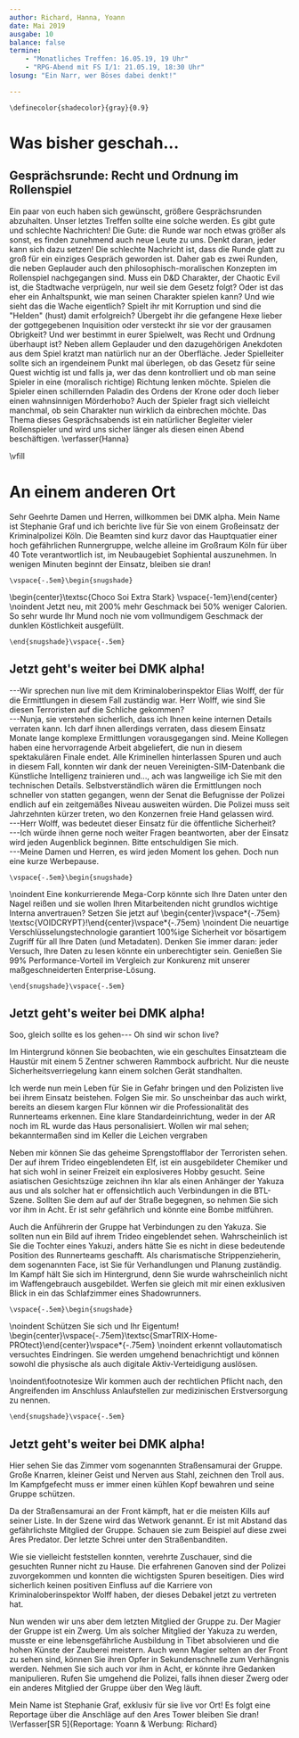 ```yaml
---
author: Richard, Hanna, Yoann
date: Mai 2019
ausgabe: 10
balance: false
termine:
    - "Monatliches Treffen: 16.05.19, 19 Uhr"
    - "RPG-Abend mit FS I/1: 21.05.19, 18:30 Uhr"
losung: "Ein Narr, wer Böses dabei denkt!"

---
```


```{=tex}
\definecolor{shadecolor}{gray}{0.9}
```

# Was bisher geschah...
<!--
Werte Lesende,

so sehen wir uns also wieder.
Lange ist es her -- so würde man wohl üblicherweise sagen, aber dem ist nicht so.

Wir sind bemüht, den Informationsfluss stets aufrecht zu erhalten.
Daher berichten wir möglichst vollständig und zeitnah von den Geschehnissen in allen Teilen des Multiversums.
Und dort hat sich einiges zugetragen!
So kommt es, dass wir nun schon nach kurzer Zeit erneut zur Druckerpresse greifen, um Ihnen aus fernen Welten zu berichten.

Der schieren Masse wegen können wir aber nicht immer auch von Ihrer Lieblingswelt berichten, seien sie deshalb aber nicht betrübt: Bereits in der nächsten Ausgabe könnte wieder ein entsprechender Artikel veröffentlicht werden.
Und wenn Sie besondere Sehnsucht nach einer Welt verspüren oder einen heißen Tipp für die nächste große Story haben, dann zögern Sie nicht uns zu schreiben.-->

<!-- Gerade bei einer derart einseitigen Berichterstattung würde es sich anbieten, den obigen Paragraphen doch zu verwenden.-->

<!--Also:  Schön, dass Sie uns wieder lesen! -->

## Gesprächsrunde: Recht und Ordnung im Rollenspiel
Ein paar von euch haben sich gewünscht, größere Gesprächsrunden abzuhalten. Unser letztes Treffen sollte eine solche werden. Es gibt gute und schlechte Nachrichten! Die Gute: die Runde war noch etwas größer als sonst, es finden zunehmend auch neue Leute zu uns. Denkt daran, jeder kann sich dazu setzen! Die schlechte Nachricht ist, dass die Runde glatt zu groß für ein einziges Gespräch geworden ist. Daher gab es zwei Runden, die neben Geplauder auch den philosophisch-moralischen Konzepten im Rollenspiel nachgegangen sind. Muss ein D&D Charakter, der Chaotic Evil ist, die Stadtwache verprügeln, nur weil sie dem Gesetz folgt? Oder ist das eher ein Anhaltspunkt, wie man seinen Charakter spielen kann? Und wie sieht das die Wache eigentlich? Spielt ihr mit Korruption und sind die "Helden" (hust) damit erfolgreich? Übergebt ihr die gefangene Hexe lieber der gottgegebenen Inquisition oder versteckt ihr sie vor der grausamen Obrigkeit? Und wer bestimmt in eurer Spielwelt, was Recht und Ordnung überhaupt ist?
Neben allem Geplauder und den dazugehörigen Anekdoten aus dem Spiel kratzt man natürlich nur an der Oberfläche. Jeder Spielleiter sollte sich an irgendeinem Punkt mal überlegen, ob das Gesetz für seine Quest wichtig ist und falls ja, wer das denn kontrolliert und ob man seine Spieler in eine (moralisch richtige) Richtung lenken möchte. Spielen die Spieler einen schillernden Paladin des Ordens der Krone oder doch lieber einen wahnsinnigen Mörderhobo? Auch der Spieler fragt sich vielleicht manchmal, ob sein Charakter nun wirklich da einbrechen möchte. Das Thema dieses Gesprächsabends ist ein natürlicher Begleiter vieler Rollenspieler und wird uns sicher länger als diesen einen Abend beschäftigen.
\verfasser{Hanna}

\vfill

# An einem anderen Ort
Sehr Geehrte Damen und Herren, willkommen bei DMK alpha.
Mein Name ist Stephanie Graf und ich berichte live für Sie von einem Großeinsatz der Kriminalpolizei Köln.
Die Beamten sind kurz davor das Hauptquatier einer hoch gefährlichen Runnergruppe, welche alleine im Großraum Köln für über 40 Tote verantwortlich ist, im Neubaugebiet Sophiental auszunehmen.
In wenigen Minuten beginnt der Einsatz, bleiben sie dran!

```{=tex}
\vspace{-.5em}\begin{snugshade}
```
<!-- ## Werbung -->
\begin{center}\textsc{Choco Soi Extra Stark} \vspace{-1em}\end{center} \noindent
Jetzt neu, mit 200% mehr Geschmack bei 50% weniger Calorien.
So sehr wurde Ihr Mund noch nie vom vollmundigem Geschmack der dunklen Köstlichkeit ausgefüllt.

```{=tex}
\end{snugshade}\vspace{-.5em}
```

## Jetzt geht's weiter bei DMK alpha!
---Wir sprechen nun live mit dem Kriminaloberinspektor Elias Wolff, der für die Ermittlungen in diesem Fall zuständig war.
Herr Wolff, wie sind Sie diesen Terroristen auf die Schliche gekommen?  
---Nunja, sie verstehen sicherlich, dass ich Ihnen keine internen Details verraten kann.
Ich darf ihnen allerdings verraten, dass diesem Einsatz Monate lange komplexe Ermittlungen vorausgegangen sind.
Meine Kollegen haben eine hervorragende Arbeit abgeliefert, die nun in diesem spektakulären Finale endet.
Alle Kriminellen hinterlassen Spuren und auch in diesem Fall, konnten wir dank der neuen Vereinigten-SIM-Datenbank die Künstliche Intelligenz trainieren und..., ach was langweilige ich Sie mit den technischen Details. Selbstverständlich wären die Ermittlungen noch schneller von statten gegangen, wenn der Senat die Befugnisse der Polizei endlich auf ein zeitgemäßes Niveau ausweiten würden. Die Polizei muss seit Jahrzehnten kürzer treten, wo den Konzernen freie Hand gelassen wird.  
---Herr Wolff, was bedeutet dieser Einsatz für die öffentliche Sicherheit?  
---Ich würde ihnen gerne noch weiter Fragen beantworten, aber der Einsatz wird jeden Augenblick beginnen. Bitte entschuldigen Sie mich.  
---Meine Damen und Herren, es wird jeden Moment los gehen.
Doch nun eine kurze Werbepause.

```{=tex}
\vspace{-.5em}\begin{snugshade}
```
<!-- ## Werbung -->
\noindent
Eine konkurrierende Mega-Corp könnte sich Ihre Daten unter den Nagel reißen und sie wollen Ihren Mitarbeitenden nicht grundlos wichtige Interna anvertrauen?
Setzen Sie jetzt auf
\begin{center}\vspace*{-.75em} \textsc{VOIDCRYPT}!\end{center}\vspace*{-.75em} \noindent
Die neuartige Verschlüsselungstechnologie garantiert 100%ige Sicherheit vor bösartigem Zugriff für all Ihre Daten (und Metadaten). Denken Sie immer daran: jeder Versuch, Ihre Daten zu lesen könnte ein unberechtigter sein. Genießen Sie 99% Performance-Vorteil im Vergleich zur Konkurenz mit unserer maßgeschneiderten Enterprise-Lösung.
```{=tex}
\end{snugshade}\vspace{-.5em}
```

## Jetzt geht's weiter bei DMK alpha!
Soo, gleich sollte es los gehen--- Oh sind wir schon live?

Im Hintergrund können Sie beobachten, wie ein geschultes Einsatzteam die Haustür mit einem 5 Zentner schweren Rammbock aufbricht. Nur die neuste Sicherheitsverriegelung kann einem solchen Gerät standhalten.

Ich werde nun mein Leben für Sie in Gefahr bringen und den Polizisten live bei ihrem Einsatz beistehen.
Folgen Sie mir. So unscheinbar das auch wirkt, bereits an diesem kargen Flur können wir die Professionalität des Runnerteams erkennen. Eine klare Standardeinrichtung, weder in der AR noch im RL wurde das Haus personalisiert.
Wollen wir mal sehen; bekanntermaßen sind im Keller die Leichen vergraben

Neben mir können Sie das geheime Sprengstofflabor der Terroristen sehen. Der auf ihrem Trideo eingeblendeten Elf, ist ein ausgebildeter Chemiker und hat sich wohl in seiner Freizeit ein explosiveres Hobby gesucht.
Seine asiatischen Gesichtszüge zeichnen ihn klar als einen Anhänger der Yakuza aus und als solcher hat er offensichtlich auch Verbindungen in die BTL-Szene.
Sollten Sie dem auf  auf der Straße begegnen, so nehmen Sie sich vor ihm in Acht. Er ist sehr gefährlich und könnte eine Bombe mitführen.

Auch die Anführerin der Gruppe hat Verbindungen zu den Yakuza. Sie sollten nun ein Bild auf ihrem Trideo eingeblendet sehen.
Wahrscheinlich ist Sie die Tochter eines Yakuzi, anders hätte Sie es nicht in diese bedeutende Position des Runnerteams geschafft.
Als charismatische Strippenzieherin, dem sogenannten Face, ist Sie für Verhandlungen und Planung zuständig.
Im Kampf hält Sie sich im Hintergrund, denn Sie wurde wahrscheinlich nicht im Waffengebrauch ausgebildet.
Werfen sie gleich mit mir einen exklusiven Blick in ein das Schlafzimmer eines Shadowrunners.

```{=tex}
\vspace{-.5em}\begin{snugshade}
```
<!-- ## Werbung -->
\noindent
Schützen Sie sich und Ihr Eigentum!
\begin{center}\vspace{-.75em}\textsc{SmarTRIX-Home-PROtect}\end{center}\vspace*{-.75em} \noindent
erkennt vollautomatisch versuchtes Eindringen.
Sie werden umgehend benachrichtigt und können sowohl die physische als auch digitale Aktiv-Verteidigung auslösen.

\noindent\footnotesize Wir kommen auch der rechtlichen Pflicht nach, den Angreifenden im Anschluss Anlaufstellen zur medizinischen Erstversorgung zu nennen.
```{=tex}
\end{snugshade}\vspace{-.5em}
```

## Jetzt geht's weiter bei DMK alpha!
Hier sehen Sie das Zimmer vom sogenannten Straßensamurai der Gruppe.
Große Knarren, kleiner Geist und Nerven aus Stahl, zeichnen den Troll aus. Im Kampfgefecht muss er immer einen kühlen Kopf bewahren und seine Gruppe schützen.

Da der Straßensamurai an der Front kämpft, hat er die meisten Kills auf seiner Liste.
In der Szene wird das Wetwork genannt. Er ist mit Abstand das gefährlichste Mitglied der Gruppe. Schauen sie zum Beispiel auf diese zwei Ares Predator.
Der letzte Schrei unter den Straßenbanditen.

Wie sie vielleicht feststellen konnten, verehrte Zuschauer, sind die gesuchten Runner nicht zu Hause.
Die erfahrenen Ganoven sind der Polizei zuvorgekommen und konnten die wichtigsten Spuren beseitigen.
Dies wird sicherlich keinen positiven Einfluss auf die Karriere von Kriminaloberinspektor Wolff haben, der dieses Debakel jetzt zu vertreten hat.

Nun wenden wir uns aber dem letzten Mitglied der Gruppe zu.
Der Magier der Gruppe ist ein Zwerg. Um als solcher Mitglied der Yakuza zu werden, musste er eine lebensgefährliche Ausbildung in Tibet absolvieren und die hohen Künste der Zauberei meistern.
Auch wenn Magier selten an der Front zu sehen sind, können Sie ihren Opfer in Sekundenschnelle zum Verhängnis werden.
Nehmen Sie sich auch vor ihm in Acht, er könnte ihre Gedanken manipulieren.
Rufen Sie umgehend die Polizei, falls ihnen dieser Zwerg oder ein anderes Mitglied der Gruppe über den Weg läuft.

Mein Name ist Stephanie Graf, exklusiv für sie live vor Ort! Es folgt eine Reportage über die Anschläge auf den Ares Tower bleiben Sie dran!
\Verfasser[SR 5]{Reportage: Yoann \& Werbung: Richard}

<!--
# Werbung
Wünschen Sie sich auch manchmal, Sie hätten mehr Tage pro Woche zur Verfügung?
_Kalender Kunibert_ hilft Ihnen, sich wieder neu zu fokussieren.
Durch das innovative one-day-at-a-time System, braucht sie nie wieder zu sorgen, was gestern war, oder morgen sein wird.
Lenken sie ihre volle Energie auf das Jetzt!

Wie das funktioniert: jede Seite ist mit "heute" beschriftet und mit einer Beschichtung versehen, die die Seite nach 24h von alleine auflöst.

\begin{center}Jetzt \textsc{Kalender Kunibert} vorbestellen!\end{center} \noindent

Die ersten 24 Bestellungen erhalten gratis ein praktisches Lesezeichen aus umweltverträglichem Gewebematerial.
\Verfasser{Autor}
-->
